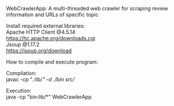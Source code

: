 WebCrawlerApp: A multi-threaded web crawler for scraping review information and URLs of specific topic

Install required external libraries: <br>
Apache HTTP Client @4.5.14<br>
https://hc.apache.org/downloads.cgi <br>
Jsoup @1.17.2<br>
https://jsoup.org/download<br>

How to compile and execute program:

Compilation:<br>
javac -cp ".:lib/*" -d ./bin src/*

Execution:<br>
java -cp "bin:lib/*" WebCrawlerApp



